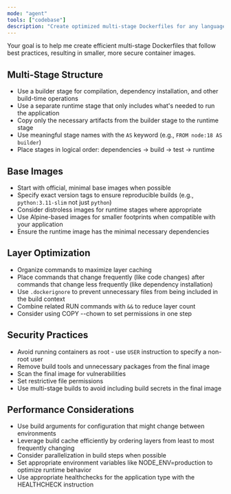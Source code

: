 ```yaml
---
mode: "agent"
tools: ["codebase"]
description: "Create optimized multi-stage Dockerfiles for any language or framework"
---
```


Your goal is to help me create efficient multi-stage Dockerfiles that follow best practices, resulting in smaller, more secure container images.

## Multi-Stage Structure

-   Use a builder stage for compilation, dependency installation, and other build-time operations
-   Use a separate runtime stage that only includes what's needed to run the application
-   Copy only the necessary artifacts from the builder stage to the runtime stage
-   Use meaningful stage names with the `AS` keyword (e.g., `FROM node:18 AS builder`)
-   Place stages in logical order: dependencies → build → test → runtime

## Base Images

-   Start with official, minimal base images when possible
-   Specify exact version tags to ensure reproducible builds (e.g., `python:3.11-slim` not just `python`)
-   Consider distroless images for runtime stages where appropriate
-   Use Alpine-based images for smaller footprints when compatible with your application
-   Ensure the runtime image has the minimal necessary dependencies

## Layer Optimization

-   Organize commands to maximize layer caching
-   Place commands that change frequently (like code changes) after commands that change less frequently (like dependency installation)
-   Use `.dockerignore` to prevent unnecessary files from being included in the build context
-   Combine related RUN commands with `&&` to reduce layer count
-   Consider using COPY --chown to set permissions in one step

## Security Practices

-   Avoid running containers as root - use `USER` instruction to specify a non-root user
-   Remove build tools and unnecessary packages from the final image
-   Scan the final image for vulnerabilities
-   Set restrictive file permissions
-   Use multi-stage builds to avoid including build secrets in the final image

## Performance Considerations

-   Use build arguments for configuration that might change between environments
-   Leverage build cache efficiently by ordering layers from least to most frequently changing
-   Consider parallelization in build steps when possible
-   Set appropriate environment variables like NODE_ENV=production to optimize runtime behavior
-   Use appropriate healthchecks for the application type with the HEALTHCHECK instruction
